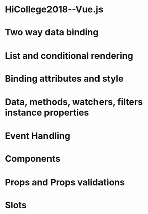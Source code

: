 # HiCollege2018--Vue.js

# Two way data binding

# List and conditional rendering

# Binding attributes and style

# Data, methods, watchers, filters instance properties

# Event Handling

# Components

# Props and Props validations

# Slots  
